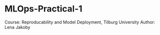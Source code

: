 # MLOps-Practical-1
Course: Reproducability and Model Deployment, Tilburg University
Author: Lena Jakoby
